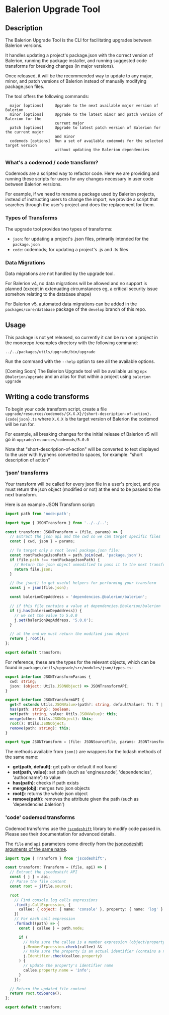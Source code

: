 # Balerion Upgrade Tool

## Description

The Balerion Upgrade Tool is the CLI for facilitating upgrades between Balerion versions.

It handles updating a project's package.json with the correct version of Balerion, running the package installer, and running suggested code transforms for breaking changes (in major versions).

Once released, it will be the recommended way to update to any major, minor, and patch versions of Balerion instead of manually modifying package.json files.

The tool offers the following commands:

```
  major [options]     Upgrade to the next available major version of Balerion
  minor [options]     Upgrade to the latest minor and patch version of Balerion for the
                      current major
  patch [options]     Upgrade to latest patch version of Balerion for the current major
                      and minor
  codemods [options]  Run a set of available codemods for the selected target version
                      without updating the Balerion dependencies
```

### What's a codemod / code transform?

Codemods are a scripted way to refactor code. Here we are providing and running these scripts for users for any changes necessary in user code between Balerion versions.

For example, if we need to rename a package used by Balerion projects, instead of instructing users to change the import, we provide a script that searches through the user's project and does the replacement for them.

### Types of Transforms

The upgrade tool provides two types of transforms:

- `json`: for updating a project's .json files, primarily intended for the `package.json`
- `code`: codemods; for updating a project's .js and .ts files

### Data Migrations

Data migrations are not handled by the upgrade tool.

For Balerion v4, no data migrations will be allowed and no support is planned (except in extenuating circumstances eg, a critical security issue somehow relating to the database shape)

For Balerion v5, automated data migrations can be added in the `packages/core/database` package of the `develop` branch of this repo.

## Usage

This package is not yet released, so currently it can be run on a project in the monorepo /examples directory with the following command:

`../../packages/utils/upgrade/bin/upgrade`

Run the command with the `--help` option to see all the available options.

[Coming Soon] The Balerion Upgrade tool will be available using `npx @balerion/upgrade` and an alias for that within a project using `balerion upgrade`

## Writing a code transforms

To begin your code transform script, create a file `upgrade/resources/codemods/{X.X.X}/{short-description-of-action}.{code|json}.ts` where `X.X.X` is the target version of Balerion the codemod will be run for.

For example, all breaking changes for the initial release of Balerion v5 will go in `upgrade/resources/codemods/5.0.0`

Note that "short-description-of-action" will be converted to text displayed to the user with hyphens converted to spaces, for example: "short description of action"

### 'json' transforms

Your transform will be called for every json file in a user's project, and you must return the json object (modified or not) at the end to be passed to the next transform.

Here is an example JSON Transform script:

```typescript
import path from 'node:path';

import type { JSONTransform } from '../../..';

const transform: JSONTransform = (file, params) => {
  // Extract the json api and the cwd so we can target specific files
  const { cwd, json } = params;

  // To target only a root level package.json file:
  const rootPackageJsonPath = path.join(cwd, 'package.json');
  if (file.path !== rootPackageJsonPath) {
    // Return the json object unmodified to pass it to the next transform
    return file.json;
  }

  // Use json() to get useful helpers for performing your transform
  const j = json(file.json);

  const balerionDepAddress = 'dependencies.@balerion/balerion';

  // if this file contains a value at dependencies.@balerion/balerion
  if (j.has(balerionDepAddress)) {
    // we set the value to 5.0.0
    j.set(balerionDepAddress, '5.0.0');
  }

  // at the end we must return the modified json object
  return j.root();
};

export default transform;
```

For reference, these are the types for the relevant objects, which can be found in `packages/utils/upgrade/src/modules/json/types.ts`:

```typescript
export interface JSONTransformParams {
  cwd: string;
  json: (object: Utils.JSONObject) => JSONTransformAPI;
}

export interface JSONTransformAPI {
  get<T extends Utils.JSONValue>(path?: string, defaultValue?: T): T | undefined;
  has(path: string): boolean;
  set(path: string, value: Utils.JSONValue): this;
  merge(other: Utils.JSONObject): this;
  root(): Utils.JSONObject;
  remove(path: string): this;
}

export type JSONTransform = (file: JSONSourceFile, params: JSONTransformParams) => Utils.JSONObject;
```

The methods available from `json()` are wrappers for the lodash methods of the same name:

- **get(path, default)**: get path or default if not found
- **set(path, value)**: set path (such as 'engines.node', 'dependencies', 'author.name') to value
- **has(path)**: checks if path exists
- **merge(obj)**: merges two json objects
- **root()**: returns the whole json object
- **remove(path)**: removes the attribute given the path (such as 'dependencies.balerion')

### 'code' codemod transforms

Codemod transforms use the [`jscodeshift`](https://github.com/facebook/jscodeshift) library to modify code passed in. Please see their documentation for advanced details.

The `file` and `api` parameters come directly from the [jsoncodeshift arguments of the same name](https://github.com/facebook/jscodeshift#arguments).

```typescript
import type { Transform } from 'jscodeshift';

const transform: Transform = (file, api) => {
  // Extract the jscodeshift API
  const { j } = api;
  // Parse the file content
  const root = j(file.source);

  root
    // Find console.log calls expressions
    .find(j.CallExpression, {
      callee: { object: { name: 'console' }, property: { name: 'log' } },
    })
    // For each call expression
    .forEach((path) => {
      const { callee } = path.node;

      if (
        // Make sure the callee is a member expression (object/property)
        j.MemberExpression.check(callee) &&
        // Make sure the property is an actual identifier (contains a name property)
        j.Identifier.check(callee.property)
      ) {
        // Update the property's identifier name
        callee.property.name = 'info';
      }
    });

  // Return the updated file content
  return root.toSource();
};

export default transform;
```

